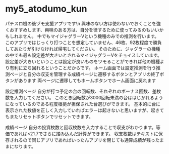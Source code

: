 # my5_atodumo_kun
パチスロ機の後ヅモ支援アプリです\n
興味のない方は使わないでおくことを強くおすすめします、興味のある方は、自分を律するために使ってみるのもいいかもしれません。
中でもマイジャグラーⅤという機種のみでの推測を行います。
このアプリではじっくり打つことを想定していません、46枚、92枚程度で勝負してあたりが引けなければ帰宅してください。
そのために、ジャグラーの機種の中でも最も設定差が大きいとされるマイジャグラーVをチョイスしています。
設定差が大きいということは設定が良いものをツモることができれば他の機種より有利に立ち回れるということだからです。
ホーム画面では設定推測を行う推測ページと自分の収支を管理する成績ページに遷移するボタンとアプリの終了ボタンがあります
両ページに遷移してもホームボタンでホーム画面に戻れます

設定推測ページ
自分が打つ予定の台の回転数、それぞれのボーナス回数、差枚数を入力してください。
このとき回転数が3000回転未満の台ははじかれるようになっているのである程度根拠が担保された台選びができます。
基本的に台に表示された数値を正しく入力していればエラーは起きないと思いますが、起きてもまたリセットボタンでリセットできます。

成績ページ
自分の投資枚数と回収枚数を入力することで収支がわかります。等価であれば×21.7でさらに踏み込んだ計算ができます。
収支枚数はテキストに保存されるので同じアプリであればいったんアプリを閉じても通算成績が残ったままになります。
